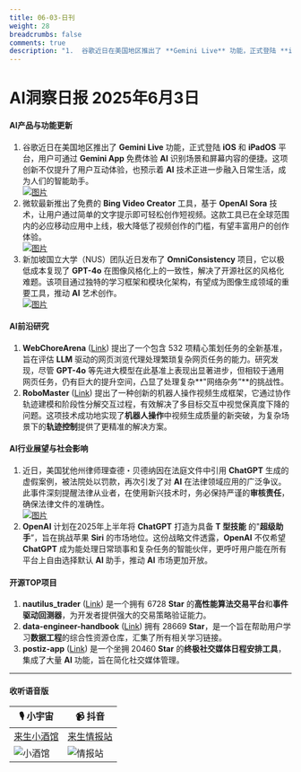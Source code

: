 ```yaml
---
title: 06-03-日刊
weight: 28
breadcrumbs: false
comments: true
description: "1.  谷歌近日在美国地区推出了 **Gemini Live** 功能，正式登陆 **iOS** 和 **iPadOS** 平台，用户可通过 **Gemini App** 免费体验 **AI** 识别场景和屏幕内容的便捷。这项创新不仅提升了用户互动体验，也预示着 **AI** 技术正进一步融入日常生"
---
```


# AI洞察日报 2025年6月3日

#### **AI产品与功能更新**
1.  谷歌近日在美国地区推出了 **Gemini Live** 功能，正式登陆 **iOS** 和 **iPadOS** 平台，用户可通过 **Gemini App** 免费体验 **AI** 识别场景和屏幕内容的便捷。这项创新不仅提升了用户互动体验，也预示着 **AI** 技术正进一步融入日常生活，成为人们的智能助手。 <br/> [![图片](https://upload.chinaz.com/2025/0603/6388453725280965957304782.png)](https://upload.chinaz.com/2025/0603/6388453725280965957304782.png) <br/>
2.  微软最新推出了免费的 **Bing Video Creator** 工具，基于 **OpenAI Sora** 技术，让用户通过简单的文字提示即可轻松创作短视频。这款工具已在全球范围内的必应移动应用中上线，极大降低了视频创作的门槛，有望丰富用户的创作体验。 <br/> [![图片](https://upload.chinaz.com/2025/0603/6388453719041406883771175.png)](https://upload.chinaz.com/2025/0603/6388453719041406883771175.png) <br/>
3.  新加坡国立大学（NUS）团队近日发布了 **OmniConsistency** 项目，它以极低成本复现了 **GPT-4o** 在图像风格化上的一致性，解决了开源社区的风格化难题。该项目通过独特的学习框架和模块化架构，有望成为图像生成领域的重要工具，推动 **AI** 艺术创作。 <br/> [![图片](https://upload.chinaz.com/2025/0603/6388453880310640421505355.png)](https://upload.chinaz.com/2025/0603/6388453880310640421505355.png) <br/>

#### **AI前沿研究**
1.  **WebChoreArena** ([Link](https://arxiv.org/abs/2506.01952)) 提出了一个包含 532 项精心策划任务的全新基准，旨在评估 **LLM** 驱动的网页浏览代理处理繁琐复杂网页任务的能力。研究发现，尽管 **GPT-4o** 等先进大模型在此基准上表现出显著进步，但相较于通用网页任务，仍有巨大的提升空间，凸显了处理复杂**"网络杂务”**的挑战性。
2.  **RoboMaster** ([Link](https://arxiv.org/abs/2506.01943)) 提出了一种创新的机器人操作视频生成框架，它通过协作轨迹建模和阶段性分解交互过程，有效解决了多目标交互中视觉保真度下降的问题。这项技术成功地实现了**机器人操作**中视频生成质量的新突破，为复杂场景下的**轨迹控制**提供了更精准的解决方案。

#### **AI行业展望与社会影响**
1.  近日，美国犹他州律师理查德・贝德纳因在法庭文件中引用 **ChatGPT** 生成的虚假案例，被法院处以罚款，再次引发了对 **AI** 在法律领域应用的广泛争议。此事件深刻提醒法律从业者，在使用新兴技术时，务必保持严谨的**审核责任**，确保法律文件的准确性。 <br/> [![图片](https://pic.chinaz.com/picmap/202304121052180076_0.jpg)](https://pic.chinaz.com/picmap/202304121052180076_0.jpg) <br/>
2.  **OpenAI** 计划在2025年上半年将 **ChatGPT** 打造为具备 **T 型技能** 的"**超级助手**”，旨在挑战苹果 **Siri** 的市场地位。这份战略文件透露，**OpenAI** 不仅希望 **ChatGPT** 成为能处理日常琐事和复杂任务的智能伙伴，更呼吁用户能在所有平台上自由选择默认 **AI** 助手，推动 **AI** 市场更加开放。

#### **开源TOP项目**
1.  **nautilus_trader** ([Link](https://github.com/nautechsystems/nautilus_trader)) 是一个拥有 6728 **Star** 的**高性能算法交易平台**和**事件驱动回测器**，为开发者提供强大的交易策略验证能力。
2.  **data-engineer-handbook** ([Link](https://github.com/DataExpert-io/data-engineer-handbook)) 拥有 28669 **Star**，是一个旨在帮助用户学习**数据工程**的综合性资源仓库，汇集了所有相关学习链接。
3.  **postiz-app** ([Link](https://github.com/gitroomhq/postiz-app)) 是一个坐拥 20460 **Star** 的**终极社交媒体日程安排工具**，集成了大量 **AI** 功能，旨在简化社交媒体管理。

---

#### **收听语音版**

| 🎙️ **小宇宙** | 📹 **抖音** |
| --- | --- |
| [来生小酒馆](https://www.xiaoyuzhoufm.com/podcast/683c62b7c1ca9cf575a5030e)  |   [来生情报站](https://www.douyin.com/user/MS4wLjABAAAAwpwqPQlu38sO38VyWgw9ZjDEnN4bMR5j8x111UxpseHR9DpB6-CveI5KRXOWuFwG)| 
| ![小酒馆](https://s1.imagehub.cc/images/2025/06/24/f959f7984e9163fc50d3941d79a7f262.md.png) | ![情报站](https://s1.imagehub.cc/images/2025/06/24/7fc30805eeb831e1e2baa3a240683ca3.md.png) |